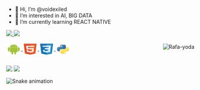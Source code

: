 - 👋 Hi, I’m @voidexiled
- 👀 I’m interested in AI, BIG DATA
- 🌱 I’m currently learning REACT NATIVE

<!---
voidexiled/voidexiled is a ✨ special ✨ repository because its `README.md` (this file) appears on your GitHub profile.
You can click the Preview link to take a look at your changes.
--->
 <div>
  <a href="https://github.com/voidexiled">
  <img height="180em" src="https://github-readme-stats.vercel.app/api?username=voidexiled&show_icons=true&theme=dracula&include_all_commits=true&count_private=true"/>
  <img height="180em" src="https://github-readme-stats.vercel.app/api/top-langs/?username=voidexiled&layout=compact&langs_count=7&theme=dracula"/>
</div>
<div style="display: inline_block"><br>
  <img align="center" alt="Rafa-Android" height="30" width="40" src="https://github.com/devicons/devicon/blob/v2.12.0/icons/android/android-original.svg">
  <img align="center" alt="Rafa-HTML" height="30" width="40" src="https://raw.githubusercontent.com/devicons/devicon/master/icons/html5/html5-original.svg">
  <img align="center" alt="Rafa-CSS" height="30" width="40" src="https://raw.githubusercontent.com/devicons/devicon/master/icons/css3/css3-original.svg">
  <img align="center" alt="Rafa-Python" height="30" width="40" src="https://raw.githubusercontent.com/devicons/devicon/master/icons/python/python-original.svg">
  <img align="right" alt="Rafa-yoda" src="https://cdn.discordapp.com/attachments/828879639703322656/870799225116581888/download20210705095917_1.png">
</div>
  
  ##
 
<div> 
  <a href="https://www.instagram.com/jesusjalomochavez/" target="_blank"><img src="https://img.shields.io/badge/-Instagram-%23E4405F?style=for-the-badge&logo=instagram&logoColor=white" target="_blank"></a>
  <a href = "mailto:jalomo.chavez.jesus.cetis109@gmail.com"><img src="https://img.shields.io/badge/-Gmail-%23333?style=for-the-badge&logo=gmail&logoColor=white" target="_blank"></a>
 
  ![Snake animation](https://github.com/voidexiled/voidexiled/blob/output/github-contribution-grid-snake.svg)
 
</div>
